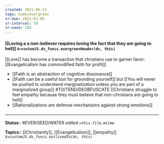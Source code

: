 ```yaml
---
created: 2021-06-13
tags: node/evergreen
sr-due: 2022-01-06
sr-interval: 19
sr-ease: 192
---
```


#### [[Loving a a non-believer requires loving the fact that they are going to hell]] `$=customJS.dv_funcs.evergreenHeader(dv, this)`


[[Love]] has become a transaction that christians use to garner favor: [[Evangelicalism has commodified faith for profit]]

- [[Faith is an abstraction of cognitive dissonance]]
- [[Faith can be a useful tool for grounding yourself]] but [[You will never be pushed to understand marginalization unless you are part of a marginalized group]] 
#TO/TEND/DEOBFUSCATE [[Christians struggle to feel empathy because they must believe that non-christians are going to hell]]
- [[Rationalizations are defense-mechanisms against strong emotions]]

### <hr class="footnote"/>

**Status**:: #EVER/SEED/WATER 
*edited `=this.file.mtime`*

**Topics**:: [[Christianity]], [[Evangelicalism]], [[empathy]]
*`$=customJS.dv_funcs.outlinedIn(dv, this)`*
